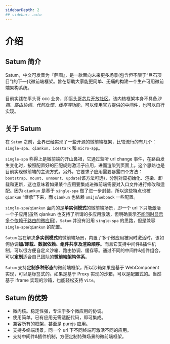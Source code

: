 ```yaml
---
sidebarDepth: 2
## sidebar: auto
---
```


# 介绍

## Satum 简介

Satum，中文可发音为『萨图』，是一款面向未来更多场景(包含但不限于“巨石项目”)的下一代微前端框架。旨在帮助大家能更简单、无痛的构建一个生产可用微前端架构系统。

目前实践在平头哥 occ 业务，即[平头哥芯片开放社区](https://occ.t-head.cn/)。该内核框架本身不具备*沙箱、路由协调、代码处理、缓存等*功能，可以使用官方提供的中间件，也可以自行实现。

## 关于 Satum

在 `Satum` 之前，业界已经实现了一些开源的微前端框架，比较流行的有几个：`single-spa`、`qiankun`、`icestark` 和 `micro-app`。

`single-spa` 称得上是微前端的开山鼻祖，它通过监听 url change 事件，在路由发生变化时，按照配置好的匹配规则激活子应用，进而渲染到页面上。这个思路也是目前实现微前端的主流方式。另外，它要求子应用需要暴露四个方法：`bootstrap`、`mount`、`unmount`、`update`(该方法可选)，分别对应初始化、渲染、卸载和更新，这也意味着如果某个应用要集成进微前端需要对入口文件进行修改和适配。因为 `qiankun` 是基于 `single-spa` 做了进一步封装，所以这些特点也被 `qiankun` “继承”下来，而 `qiankun` 也依赖 `umijs`/`webpack` 一些配置。

`single-spa`/`qiankun` 面向的是**单实例模式**的微前端场景，即一个 url 下只能激活一个子应用(虽然 qiankun 也支持了所谓的多应用激活，但明确表示[不能同时显示多个依赖于路由的微应用](https://qiankun.umijs.org/zh/faq/#%E5%A6%82%E4%BD%95%E5%90%8C%E6%97%B6%E6%BF%80%E6%B4%BB%E4%B8%A4%E4%B8%AA%E5%BE%AE%E5%BA%94%E7%94%A8%EF%BC%9F))。`Satum` 并没有沿用 `single-spa` 的思路，但是兼容 `single-spa`/`qiankun` 的配置。

`Satum` 旨在解决**多实例模式**的微前端场景，内置了多个微应用被同时激活时，该如何协调**加/卸载、数据依赖、组件共享及渲染顺序**。而且它支持中间件&插件机制，可以很方便自定义沙箱、路由协调、缓存等。通过不同的中间件&插件组合，可以**定制**适合自己团队的**微前端架构体系**。

`Satum` 支持**定制多种形态**的微前端框架，所以沙箱如果是基于 WebComponent 实现，可以是标签式的。如果是基于 Proxy 实现的沙箱，可以是配置式的。当然基于 iframe 实现的沙箱，也能轻松支持 `Vite`。

## Satum 的优势

- 微内核。稳定性强，专注于多个微应用的协调。
- 使用简单。已有应用无需适配代码，即可集成。
- 兼容所有的框架，甚至是 purejs 应用。
- 支持多终端场景，同一个 url 下不同终端可激活不同的应用。
- 支持中间件&插件机制，方便定制特殊场景的微前端框架。

<!--
# 为什么不是...?

## Qiankun

## icestark

## micro-app
-->
